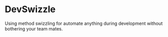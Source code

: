 DevSwizzle
==========

Using method swizzling for automate anything during development without bothering your team mates.
